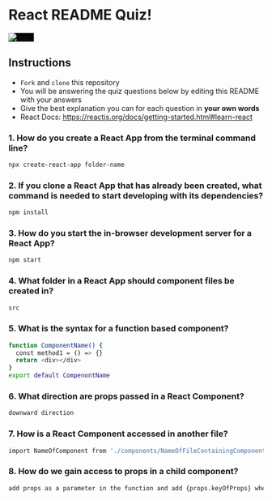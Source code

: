 # React README Quiz!

<div>
  <img alt="react" style="background-color: black" src="https://betabeers.com/static/uploads/blog/20170420_React_logo_wordmark.png" />
</div>

## Instructions

- `Fork` and `clone` this repository
- You will be answering the quiz questions below by editing this README with your answers
- Give the best explanation you can for each question in **your own words**
- React Docs: https://reactjs.org/docs/getting-started.html#learn-react

### 1. How do you create a React App from the terminal command line?

```sh
npx create-react-app folder-name
```

### 2. If you clone a React App that has already been created, what command is needed to start developing with its dependencies?

```sh
npm install
```

### 3. How do you start the in-browser development server for a React App?

```sh
npm start
```

### 4. What folder in a React App should component files be created in?

```sh
src
```

### 5. What is the syntax for a function based component?

```sh
function ComponentName() {
  const method1 = () => {}
  return <div></div>
}
export default CompenontName
```

### 6. What direction are props passed in a React Component?

```sh
downward direction
```

### 7. How is a React Component accessed in another file?

```sh
import NameOfComponent from './components/NameOfFileContainingComponent'
```

### 8. How do we gain access to props in a child component?

```sh
add props as a parameter in the function and add {props.keyOfProps} where you want to access it
```
